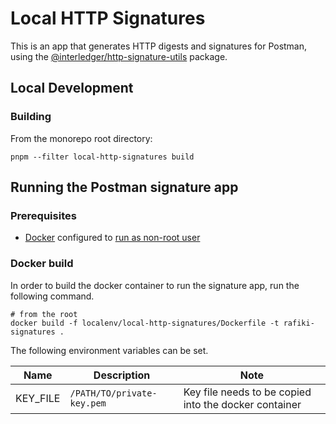 # Local HTTP Signatures

This is an app that generates HTTP digests and signatures for Postman, using the [@interledger/http-signature-utils](https://github.com/interledger/open-payments/tree/main/packages/http-signature-utils) package.

## Local Development

### Building

From the monorepo root directory:

```shell
pnpm --filter local-http-signatures build
```

## Running the Postman signature app

### Prerequisites

- [Docker](https://docs.docker.com/engine/install/) configured to [run as non-root user](https://docs.docker.com/engine/install/linux-postinstall/#manage-docker-as-a-non-root-user)

### Docker build

In order to build the docker container to run the signature app, run the following command.

```shell
# from the root
docker build -f localenv/local-http-signatures/Dockerfile -t rafiki-signatures .
```

The following environment variables can be set.

| Name     | Description                | Note                                                  |
| -------- | -------------------------- | ----------------------------------------------------- |
| KEY_FILE | `/PATH/TO/private-key.pem` | Key file needs to be copied into the docker container |
